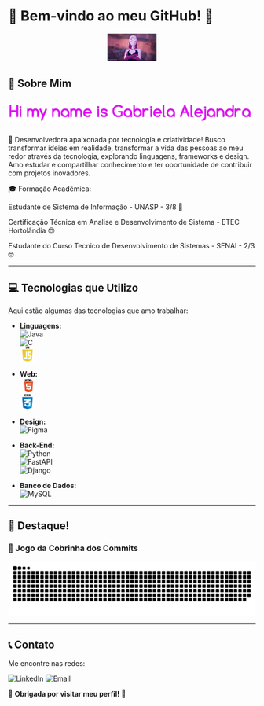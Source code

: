 # 🌸 Bem-vindo ao meu GitHub! 🌸

<div align="center">
  <!-- Imagem de boas-vindas -->
  <img src="assets/readme.gif" alt="Welcome Image" width="100vh" />
</div>

## 🚀 Sobre Mim

<div align="center">
  <!-- Animação do seu nome -->
  <h2>
    <span style="font-family: 'Courier New', monospace; font-size: 1.5em; color: #FF69B4;">
    <div align="center">
        <img src="assets/name.gif" alt="Typing Animation" />
    </div>
     
  </h2>
</div>

   🚀 Desenvolvedora apaixonada por tecnologia e criatividade! Busco transformar ideias em realidade, transformar a vida das pessoas ao meu redor através da tecnologia, explorando linguagens, frameworks e           design. Amo estudar e compartilhar conhecimento e ter oportunidade de contribuir com projetos inovadores.



  🎓 Formação Acadêmica: 

  Estudante de Sistema de Informação - UNASP - 3/8 🤩

  Certificação Técnica em Analise e Desenvolvimento de Sistema - ETEC Hortolândia 😎

  Estudante do Curso Tecnico de Desenvolvimento de Sistemas - SENAI - 2/3 🤓
 
---

## 💻 Tecnologias que Utilizo
Aqui estão algumas das tecnologias que amo trabalhar:

- **Linguagens:**  
  <img src="https://img.shields.io/badge/-Java-%23FF9999" alt="Java" height="30px" />  
  <img src="https://img.shields.io/badge/-C-%23FF99CC" alt="C" height="30px" />  
  <img src="assets/js.webp" alt="JavaScript" height="30px" />  

- **Web:**  
  <img src="assets/html.png" alt="HTML" height="30px" />  
  <img src="assets/css.png" alt="CSS" height="30px" />  

- **Design:**  
  <img src="https://img.shields.io/badge/-Figma-%23FF007F" alt="Figma" height="30px" />  

- **Back-End:**  
  <img src="https://img.shields.io/badge/-Python-%23FFC0CB" alt="Python" height="30px" />  
  <img src="https://img.shields.io/badge/-FastAPI-%23FF66CC" alt="FastAPI" height="30px" />  
  <img src="https://img.shields.io/badge/-Django-%23FF99CC" alt="Django" height="30px" />  

- **Banco de Dados:**  
  <img src="https://img.shields.io/badge/-MySQL-%23FFB6C1" alt="MySQL" height="30px" />  


---
## 🌟 Destaque!
### 🐍 Jogo da Cobrinha dos Commits  


<picture>
  <source media="(prefers-color-scheme: dark)" srcset="dist/github-snake-dark.svg" />
  <source media="(prefers-color-scheme: light)" srcset="dist/github-snake.svg" />
  <img alt="Snake animation" src="dist/github-snake.svg" />
</picture>

---

## 📞 Contato
Me encontre nas redes:  

[![LinkedIn](https://img.shields.io/badge/-LinkedIn-%23FFC0CB)](https://www.linkedin.com/in/gabriela-alejandra-278b39355)      [![Email](https://img.shields.io/badge/-Email-%23FF99CC)](mailto:gabrielasantos70707@gmail.com)





🌸 **Obrigada por visitar meu perfil!** 🌸
